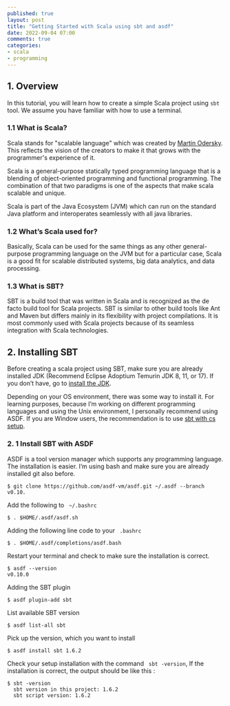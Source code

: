 ```yaml
---
published: true
layout: post
title: "Getting Started with Scala using sbt and asdf"
date: 2022-09-04 07:00
comments: true
categories: 
- scala
- programming
---
```


## 1. Overview
In this tutorial, you will learn how to create a simple Scala project using `sbt` tool. We assume you have familiar with how to use a terminal.
	
### 1.1  What is Scala?
Scala stands for "scalable language" which was created by [Martin Odersky](https://en.wikipedia.org/wiki/Martin_Odersky). This reflects the vision of the creators to make it that grows with the programmer's experience of it.

Scala is a general-purpose statically typed programming language that is a blending of object-oriented programming and functional programming. The combination of that two paradigms is one of the aspects that make scala scalable and unique. 

Scala is part of the Java Ecosystem (JVM) which can run on the standard Java platform and interoperates seamlessly with all java libraries.


<!--more-->

### 1.2 What’s Scala used for?
Basically, Scala can be used for the same things as any other general-purpose programming language on the JVM but for a particular case,  Scala is a good fit for scalable distributed systems, big data analytics, and data processing.

### 1.3 What is SBT?
SBT is a build tool that was written in Scala and is recognized as the de facto build tool for Scala projects. SBT is similar to other build tools like Ant and Maven but differs mainly in its flexibility with project compilations. It is most commonly used with Scala projects because of its seamless integration with Scala technologies.

## 2. Installing SBT
Before creating a scala project using SBT, make sure you are already installed JDK (Recommend Eclipse Adoptium Temurin JDK 8, 11, or 17).  If you don’t have, go to [install the JDK](https://www.oracle.com/java/technologies/downloads/). 

Depending on your OS environment, there was some way to install it. For learning purposes,  because I’m working on different programming languages and using the Unix environment, I personally recommend using ASDF. If you are Window users, the recommendation is to use [sbt with cs setup](https://www.scala-sbt.org/1.x/docs/Installing-sbt-on-Windows.html).

### 2. 1 Install SBT with ASDF
ASDF is a tool version manager which supports any programming language. The installation is easier. I’m using bash and make sure you are already installed git also before.

```
$ git clone https://github.com/asdf-vm/asdf.git ~/.asdf --branch v0.10.

```

Add the following to ` ~/.bashrc`

```
$ . $HOME/.asdf/asdf.sh

```
Adding the following line code to your ` .bashrc`

```
$ . $HOME/.asdf/completions/asdf.bash

```
Restart your terminal and check to make sure the installation is correct.

```
$ asdf --version
v0.10.0

```

Adding the SBT plugin

```
$ asdf plugin-add sbt

```
List available SBT version

```
$ asdf list-all sbt

```
Pick up the version, which you want to install

```
$ asdf install sbt 1.6.2

```

Check your setup installation with the command ` sbt -version`,  If the installation is correct, the output should be like this :

```
$ sbt -version
  sbt version in this project: 1.6.2
  sbt script version: 1.6.2

```
